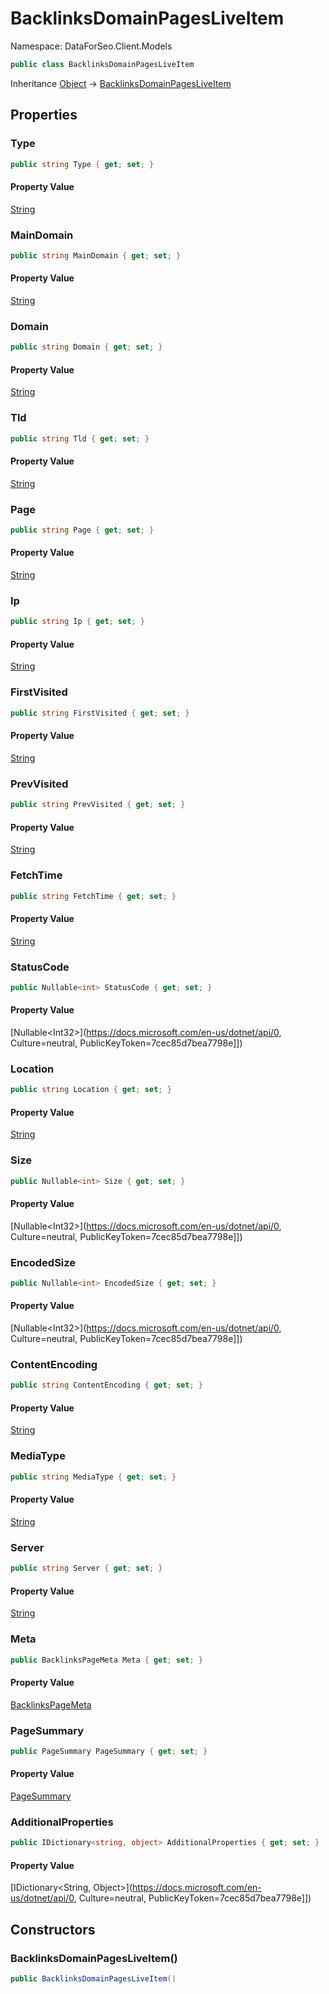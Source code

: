 # BacklinksDomainPagesLiveItem

Namespace: DataForSeo.Client.Models

```csharp
public class BacklinksDomainPagesLiveItem
```

Inheritance [Object](https://docs.microsoft.com/en-us/dotnet/api/Object) → [BacklinksDomainPagesLiveItem](./BacklinksDomainPagesLiveItem.md)

## Properties

### **Type**

```csharp
public string Type { get; set; }
```

#### Property Value

[String](https://docs.microsoft.com/en-us/dotnet/api/String)<br>

### **MainDomain**

```csharp
public string MainDomain { get; set; }
```

#### Property Value

[String](https://docs.microsoft.com/en-us/dotnet/api/String)<br>

### **Domain**

```csharp
public string Domain { get; set; }
```

#### Property Value

[String](https://docs.microsoft.com/en-us/dotnet/api/String)<br>

### **Tld**

```csharp
public string Tld { get; set; }
```

#### Property Value

[String](https://docs.microsoft.com/en-us/dotnet/api/String)<br>

### **Page**

```csharp
public string Page { get; set; }
```

#### Property Value

[String](https://docs.microsoft.com/en-us/dotnet/api/String)<br>

### **Ip**

```csharp
public string Ip { get; set; }
```

#### Property Value

[String](https://docs.microsoft.com/en-us/dotnet/api/String)<br>

### **FirstVisited**

```csharp
public string FirstVisited { get; set; }
```

#### Property Value

[String](https://docs.microsoft.com/en-us/dotnet/api/String)<br>

### **PrevVisited**

```csharp
public string PrevVisited { get; set; }
```

#### Property Value

[String](https://docs.microsoft.com/en-us/dotnet/api/String)<br>

### **FetchTime**

```csharp
public string FetchTime { get; set; }
```

#### Property Value

[String](https://docs.microsoft.com/en-us/dotnet/api/String)<br>

### **StatusCode**

```csharp
public Nullable<int> StatusCode { get; set; }
```

#### Property Value

[Nullable&lt;Int32&gt;](https://docs.microsoft.com/en-us/dotnet/api/0, Culture=neutral, PublicKeyToken=7cec85d7bea7798e]])<br>

### **Location**

```csharp
public string Location { get; set; }
```

#### Property Value

[String](https://docs.microsoft.com/en-us/dotnet/api/String)<br>

### **Size**

```csharp
public Nullable<int> Size { get; set; }
```

#### Property Value

[Nullable&lt;Int32&gt;](https://docs.microsoft.com/en-us/dotnet/api/0, Culture=neutral, PublicKeyToken=7cec85d7bea7798e]])<br>

### **EncodedSize**

```csharp
public Nullable<int> EncodedSize { get; set; }
```

#### Property Value

[Nullable&lt;Int32&gt;](https://docs.microsoft.com/en-us/dotnet/api/0, Culture=neutral, PublicKeyToken=7cec85d7bea7798e]])<br>

### **ContentEncoding**

```csharp
public string ContentEncoding { get; set; }
```

#### Property Value

[String](https://docs.microsoft.com/en-us/dotnet/api/String)<br>

### **MediaType**

```csharp
public string MediaType { get; set; }
```

#### Property Value

[String](https://docs.microsoft.com/en-us/dotnet/api/String)<br>

### **Server**

```csharp
public string Server { get; set; }
```

#### Property Value

[String](https://docs.microsoft.com/en-us/dotnet/api/String)<br>

### **Meta**

```csharp
public BacklinksPageMeta Meta { get; set; }
```

#### Property Value

[BacklinksPageMeta](./BacklinksPageMeta.md)<br>

### **PageSummary**

```csharp
public PageSummary PageSummary { get; set; }
```

#### Property Value

[PageSummary](./PageSummary.md)<br>

### **AdditionalProperties**

```csharp
public IDictionary<string, object> AdditionalProperties { get; set; }
```

#### Property Value

[IDictionary&lt;String, Object&gt;](https://docs.microsoft.com/en-us/dotnet/api/0, Culture=neutral, PublicKeyToken=7cec85d7bea7798e]])<br>

## Constructors

### **BacklinksDomainPagesLiveItem()**

```csharp
public BacklinksDomainPagesLiveItem()
```
